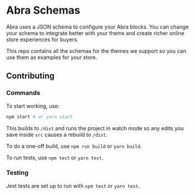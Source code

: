 # Abra Schemas

Abra uses a JSON schema to configure your Abra blocks. You can change your schema to integrate better with your theme and create richer online store experiences for buyers.

This repo contains all the schemas for the themes we support so you can use them as examples for your store.

## Contributing

### Commands

To start working, use:

```bash
npm start # or yarn start
```

This builds to `/dist` and runs the project in watch mode so any edits you save inside `src` causes a rebuild to `/dist`.

To do a one-off build, use `npm run build` or `yarn build`.

To run tests, use `npm test` or `yarn test`.

### Testing

Jest tests are set up to run with `npm test` or `yarn test`.
